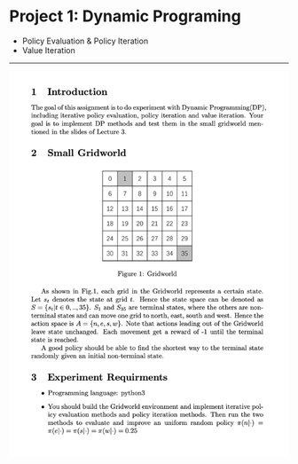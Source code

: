 # Project 1: Dynamic Programing

- Policy Evaluation & Policy Iteration
- Value Iteration

------

<img src="./cut/截屏2021-03-22 上午11.52.55.png" alt="avatar" style="zoom:80%;" />